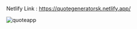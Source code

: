 Netlify Link : https://quotegeneratorsk.netlify.app/


![quoteapp](https://user-images.githubusercontent.com/91864983/212271655-de395806-d5b8-45ea-aef2-d84f64d77830.jpg)
